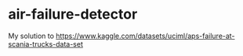 # air-failure-detector
My solution to https://www.kaggle.com/datasets/uciml/aps-failure-at-scania-trucks-data-set
